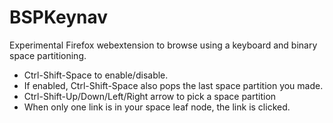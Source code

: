 # BSPKeynav
Experimental Firefox webextension to browse using a keyboard and binary space partitioning.

* Ctrl-Shift-Space to enable/disable.
* If enabled, Ctrl-Shift-Space also pops the last space partition you made.
* Ctrl-Shift-Up/Down/Left/Right arrow to pick a space partition
* When only one link is in your space leaf node, the link is clicked.
